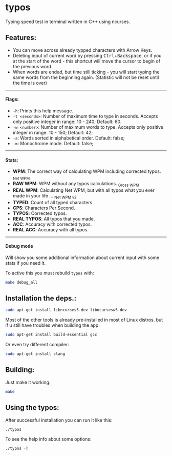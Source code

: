 # typos
Typing speed test in terminal written in C++ using ncurses.

## Features:

 - You can move across already typped characters with Arrow Keys.
 - Deleting input of current word by pressing <kbd>Ctrl</kbd>+<kbd>Backspace</kbd>, or if you at the start of the word - this shortcut will move the cursor to begin of the previous word.
 - When words are ended, but time still ticking - you will start typing the same words from the beginning again. (Statistic will not be reset until the time is over)

 ***
#### Flags:
 - `-h`: Prints this help message.
 - `-t <seconds>`: Number of maximum time to type in seconds. Accepts only positive integer in range: 10 - 240; Default: 60.
 - `-w <number>`: Number of maximum words to type. Accepts only positive integer in range: 10 - 150; Default: 42;
 - `-a`: Words sorted in alphabetical order. Default: false;
 - `-m`: Monochrome mode. Default: false;

 ***
#### Stats:
 - **WPM**: The correct way of calculating WPM including corrected typos. <sub>Net WPM</sub>
 - **RAW WPM**: WPM without any typos calculations. <sub>Gross WPM</sub>
 - **REAL WPM**: Calculating Net WPM, but with all typos what you ever made in your life ... <sub>Net WPM v2</sub>
 - **TYPED**: Count of all typed characters.
 - **CPS**: Characters Per Second.
 - **TYPOS**: Corrected typos.
 - **REAL TYPOS**: All typos that you made.
 - **ACC**: Accuracy with corrected typos.
 - **REAL ACC**: Accuracy with all typos.
 
 ***
#### Debug mode
 Will show you some additional information about current input with some stats if you need it.

 
 To active this you must rebuild `typos` with:
 ```bash
 make debug_all
 ```


## Installation the deps.:
```bash
sudo apt-get install libncurses5-dev libncursesw5-dev
```

Most of the other tools is already pre-installed in most of Linux distros. but if u still have troubles when building the app:
```bash
sudo apt-get install build-essential gcc
```
Or even try different compiler:
```bash
sudo apt-get install clang
```

## Building:
Just make it working:
```bash
make
```

## Using the typos:
After successful installation you can run it like this:
```bash
./typos
```

To see the help info about some options:
```bash
./typos -h
```
